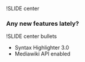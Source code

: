 !SLIDE center

### Any new features lately? ###

!SLIDE center bullets

* Syntax Highlighter 3.0
* Mediawiki API enabled
